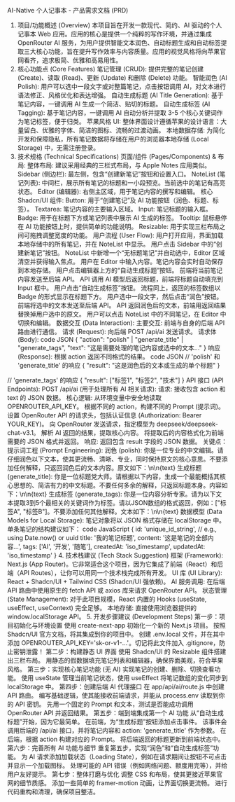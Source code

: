 AI-Native 个人记事本 - 产品需求文档 (PRD)
1. 项目/功能概述 (Overview)
本项目旨在开发一款现代、简约、AI 驱动的个人记事本 Web 应用。应用的核心是提供一个纯粹的写作环境，并通过集成 OpenRouter AI 服务，为用户提供智能文本润色、自动标题生成和自动标签提取三大核心功能，旨在提升写作效率与内容质量。应用的视觉风格将向苹果官网看齐，追求极简、优雅和高易用性。
2. 核心功能点 (Core Features)
笔记管理 (CRUD): 提供完整的笔记创建 (Create)、读取 (Read)、更新 (Update) 和删除 (Delete) 功能。
智能润色 (AI Polish): 用户可以选中一段文字或对整篇笔记，点击按钮调用 AI，对文本进行语法修正、风格优化和表达增强。
自动生成标题 (AI Title Generation): 基于笔记内容，一键调用 AI 生成一个简洁、贴切的标题。
自动生成标签 (AI Tagging): 基于笔记内容，一键调用 AI 自动分析并提取 3-5 个核心关键词作为笔记标签，便于归类。
苹果风格 UI: 整体界面设计遵循苹果的设计语言：大量留白、优雅的字体、简洁的图标、流畅的过渡动画。
本地数据存储: 为简化开发和保障隐私，所有笔记数据将存储在用户的浏览器本地存储 (Local Storage) 中，无需注册登录。
3. 技术规格 (Technical Specifications)
页面/组件 (Pages/Components) & 布局:
整体布局: 建议采用经典的三栏式布局，与 Apple Notes 应用类似。
Sidebar (侧边栏): 最左侧，包含“创建新笔记”按钮和设置入口。
NoteList (笔记列表): 中间栏，展示所有笔记的标题和一小段预览。当前选中的笔记有高亮状态。
Editor (编辑器): 右侧主区域，用于笔记内容的撰写和编辑。
核心 Shadcn/UI 组件:
Button: 用于“创建笔记”及 AI 功能按钮（润色、标题、标签）。
Textarea: 笔记内容的主要输入区域。
Input: 笔记标题的输入框。
Badge: 用于在标题下方或笔记列表中展示 AI 生成的标签。
Tooltip: 鼠标悬停在 AI 功能按钮上时，提供简单的功能说明。
Resizable: 用于实现三栏布局之间可拖拽调整宽度的功能。
用户流程 (User Flow):
用户打开应用，界面加载本地存储中的所有笔记，并在 NoteList 中显示。
用户点击 Sidebar 中的“创建新笔记”按钮。
NoteList 中新增一个“无标题笔记”并自动选中，Editor 区域清空并获得输入焦点。
用户在 Editor 中输入内容。笔记内容会实时自动保存到本地存储。
用户点击编辑器上方的“自动生成标题”按钮。
前端将当前笔记内容发送至后端 API。
API 调用 AI 模型后返回标题，前端将标题自动填充到 Input 框中。
用户点击“自动生成标签”按钮。
流程同上，返回的标签数组以 Badge 的形式显示在标题下方。
用户选中一段文字，然后点击“润色”按钮。
前端将选中的文本发送至后端 API。
API 返回润色后的文本，前端用返回结果替换掉用户选中的原文。
用户可以点击 NoteList 中的不同笔记，在 Editor 中切换和编辑。
数据交互 (Data Interaction):
主要交互: 前端与自身的后端 API 路由进行通信。
请求 (Request): 向后端 POST /api/ai 发送请求。
请求体 (Body):
code
JSON
{
  "action": "polish" | "generate_title" | "generate_tags",
  "text": "这是需要处理的笔记内容或选中的文本..."
}
响应 (Response): 根据 action 返回不同格式的结果。
code
JSON
// 'polish' 和 'generate_title' 的响应
{ "result": "这是润色后的文本或生成的单个标题" }

// 'generate_tags' 的响应
{ "result": ["标签1", "标签2", "技术"] }
API 接口 (API Endpoints):
POST /api/ai (用于处理所有 AI 相关请求):
请求: 接收包含 action 和 text 的 JSON 数据。
核心逻辑:
从环境变量中安全地读取 OPENROUTER_API_KEY。
根据不同的 action，构建不同的 Prompt (提示词)。
设置 OpenRouter API 的请求头，包括认证信息 (Authorization: Bearer YOUR_KEY)。
向 OpenRouter 发送请求，指定模型为 deepseek/deepseek-chat-v3.1。
解析 AI 返回的结果，提取核心内容。
将提取后的内容格式化为前端需要的 JSON 格式并返回。
响应: 返回包含 result 字段的 JSON 数据。
关键点：提示词工程 (Prompt Engineering):
润色 (polish): 你是一位专业的中文编辑。请仔细润色以下文本，使其更流畅、清晰、专业，同时保持原文的核心意思。不要添加任何解释，只返回润色后的文本内容。原文如下：\n\n{text}
生成标题 (generate_title): 你是一位标题党大师。请根据以下内容，生成一个最能概括其核心思想的、简洁有力的中文标题。不要任何多余的解释，只返回标题本身。内容如下：\n\n{text}
生成标签 (generate_tags): 你是一位内容分析专家。请为以下文本提取3到5个最相关的关键词作为标签。请以JSON数组的格式返回，例如：["标签A", "标签B"]。不要添加任何其他解释。文本如下：\n\n{text}
数据模型 (Data Models for Local Storage):
笔记对象将以 JSON 格式存储在 localStorage 中。单条笔记的结构建议如下：
code
JavaScript
{
  id: 'unique_id_string', // e.g., using Date.now() or uuid
  title: '我的笔记标题',
  content: '这是笔记的全部内容...',
  tags: ['AI', '开发', '随笔'],
  createdAt: 'iso_timestamp',
  updatedAt: 'iso_timestamp'
}
4. 技术栈建议 (Tech Stack Suggestion)
框架 (Framework): Next.js (App Router)。它非常适合这个项目，因为它集成了前端（React）和后端（API Routes），让你可以用同一个技术栈完成所有开发。
UI 库 (UI Library): React + Shadcn/UI + Tailwind CSS (Shadcn/UI 强依赖)。
AI 服务调用: 在后端 API 路由中使用原生的 fetch API 或 axios 库来请求 OpenRouter API。
状态管理 (State Management): 对于此项目规模，React 内置的 Hooks (useState, useEffect, useContext) 完全足够。
本地存储: 直接使用浏览器提供的 window.localStorage API。
5. 开发步骤建议 (Development Steps)
第一步：项目初始化与环境设置
使用 create-next-app 初始化一个新的 Next.js 项目。
按照 Shadcn/UI 官方文档，将其集成到你的项目中。
创建 .env.local 文件，并在其中添加 OPENROUTER_API_KEY='sk-or-v1-...'。切记将此文件加入 .gitignore，防止密钥泄露！
第二步：构建静态 UI 界面
使用 Shadcn/UI 的 Resizable 组件搭建出三栏布局。
用静态的假数据填充笔记列表和编辑器，确保界面美观，符合苹果风格。
第三步：实现核心笔记功能 (无 AI)
实现笔记的创建、删除、切换查看功能。
使用 useState 管理当前笔记状态，使用 useEffect 将笔记数组的变化同步到 localStorage 中。
第四步：创建后端 AI 代理接口
在 app/api/ai/route.js 中创建 API 路由。
编写基础逻辑，使其能接收前端请求，并能从 process.env 读取到你的 API 密钥。
先用一个固定的 Prompt 和文本，测试是否能成功调用 OpenRouter API 并返回结果。
第五步：端到端集成第一个 AI 功能
从“自动生成标题”开始，因为它最简单。
在前端，为“生成标题”按钮添加点击事件。
该事件会调用后端的 /api/ai 接口，并将笔记内容和 action: 'generate_title' 作为参数。
在后端，根据 action 构建对应的 Prompt。
将后端返回的标题更新到前端状态中。
第六步：完善所有 AI 功能与细节
重复第五步，实现“润色”和“自动生成标签”功能。
为 AI 请求添加加载状态（Loading State），例如在请求期间让按钮不可点击并显示一个加载图标。
处理可能的 API 错误（例如网络问题、额度用完等），并给用户友好提示。
第七步：整体打磨与优化
调整 CSS 和布局，使其更接近苹果官网的细节质感。
添加一些简单的 framer-motion 动画，让界面切换更流畅。
进行代码重构和清理，确保项目整洁。